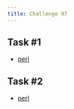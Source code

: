 ```yaml
---
title: Challenge 97
---
```



## Task #1

- [perl](https://github.com/manwar/perlweeklychallenge-club/blob/master/challenge-097/alexander-pankoff/perl/ch-1.pl)

## Task #2

- [perl](https://github.com/manwar/perlweeklychallenge-club/blob/master/challenge-097/alexander-pankoff/perl/ch-2.pl)
